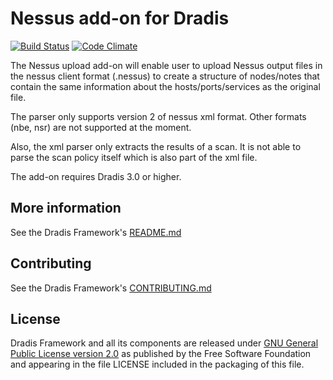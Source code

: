 # Nessus add-on for Dradis

[![Build Status](https://secure.travis-ci.org/dradis/dradis-nessus.png?branch=master)](http://travis-ci.org/dradis/dradis-nessus) [![Code Climate](https://codeclimate.com/github/dradis/dradis-nessus.png)](https://codeclimate.com/github/dradis/dradis-nessus.png)

The Nessus upload add-on will enable user to upload Nessus output files in the nessus client format (.nessus) to create a structure of nodes/notes that contain the same information about the hosts/ports/services as the original file.

The parser only supports version 2 of nessus xml format. Other formats (nbe, nsr) are not supported at the moment.

Also, the xml parser only extracts the results of a scan. It is not able to parse the scan policy itself which is also part of the xml file.

The add-on requires Dradis 3.0 or higher.


## More information

See the Dradis Framework's [README.md](https://github.com/dradis/dradisframework/blob/master/README.md)


## Contributing

See the Dradis Framework's [CONTRIBUTING.md](https://github.com/dradis/dradisframework/blob/master/CONTRIBUTING.md)


## License

Dradis Framework and all its components are released under [GNU General Public License version 2.0](http://www.gnu.org/licenses/old-licenses/gpl-2.0.html) as published by the Free Software Foundation and appearing in the file LICENSE included in the packaging of this file.
